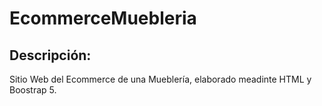# EcommerceMuebleria
## Descripción: 
Sitio Web del Ecommerce de una Mueblería, elaborado meadinte HTML y Boostrap 5.

